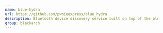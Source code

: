 ```yaml
---
name: blue-hydra
url: https://github.com/pwnieexpress/blue_hydra
description: Bluetooth device discovery service built on top of the bluez library. URL : https://github.com/pwnieexpress/blue_hydra Groups : blackarch blackarch-bluetooth blackarch-scanner
group: blackarch
---
```

